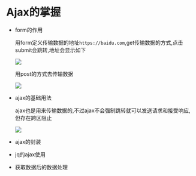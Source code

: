 # Ajax的掌握

- form的作用

  用form定义传输数据的地址`https://baidu.com`,get传输数据的方式,点击submit会跳转,地址会显示如下

  ![](https://github.com/viewdegree/course-of-javacript/blob/feature/class1-ajax/class1ajax/img/result/1.jpg)

  用post的方式去传输数据

  ![](https://github.com/viewdegree/course-of-javacript/blob/feature/class1-ajax/class1ajax/img/result/2.jpg)

- ajax的基础用法

  ajax也是用来传输数据的,不过ajax不会强制跳转就可以发送请求和接受响应,但存在跨区阻止

  ![](https://github.com/viewdegree/course-of-javacript/blob/feature/class1-ajax/class1ajax/img/result/3.jpg)

- ajax的封装

- jq的ajax使用

- 获取数据后的数据处理
